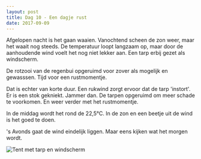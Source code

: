 ```yaml
---
layout: post
title: Dag 10 - Een dagje rust
date: 2017-09-09
---
```


Afgelopen nacht is het gaan waaien. Vanochtend scheen de zon weer, maar het waait nog steeds. De temperatuur loopt langzaam op, maar door de aanhoudende wind voelt het nog niet lekker aan. Een tarp erbij gezet als windscherm. <br>

De rotzooi van de regenbui opgeruimd voor zover als mogelijk en gewasssen. Tijd voor een rustmomentje.<br>

Dat is echter van korte duur. Een rukwind zorgt ervoor dat de tarp 'instort'. Er is een stok gekniekt. Jammer dan. De tarpen opgeruimd om meer schade te voorkomen. En weer verder met het rustmomentje.<br>

In de middag wordt het rond de 22,5°C. In de zon en een beetje uit de wind is het goed te doen.<br>

's Avonds gaat de wind eindelijk liggen. Maar eens kijken wat het morgen wordt.<br>

![Tent met tarp en windscherm]( https://github.com/Prudento-NL/2017-09-frankrijk/blob/master/images/dag10.jpg)